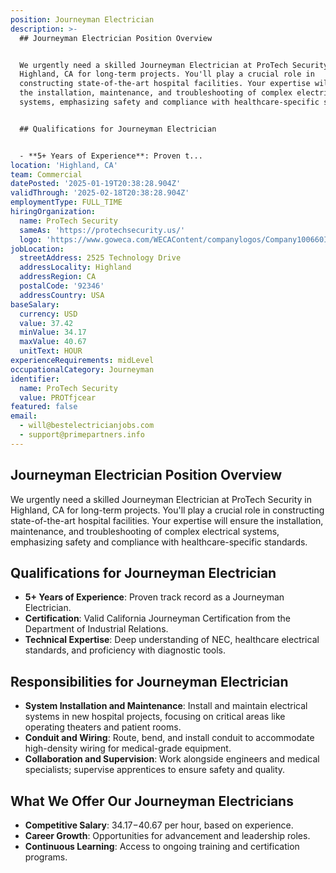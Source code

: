 ```yaml
---
position: Journeyman Electrician
description: >-
  ## Journeyman Electrician Position Overview


  We urgently need a skilled Journeyman Electrician at ProTech Security in
  Highland, CA for long-term projects. You'll play a crucial role in
  constructing state-of-the-art hospital facilities. Your expertise will ensure
  the installation, maintenance, and troubleshooting of complex electrical
  systems, emphasizing safety and compliance with healthcare-specific standards.


  ## Qualifications for Journeyman Electrician


  - **5+ Years of Experience**: Proven t...
location: 'Highland, CA'
team: Commercial
datePosted: '2025-01-19T20:38:28.904Z'
validThrough: '2025-02-18T20:38:28.904Z'
employmentType: FULL_TIME
hiringOrganization:
  name: ProTech Security
  sameAs: 'https://protechsecurity.us/'
  logo: 'https://www.goweca.com/WECAContent/companylogos/Company100660Image.png'
jobLocation:
  streetAddress: 2525 Technology Drive
  addressLocality: Highland
  addressRegion: CA
  postalCode: '92346'
  addressCountry: USA
baseSalary:
  currency: USD
  value: 37.42
  minValue: 34.17
  maxValue: 40.67
  unitText: HOUR
experienceRequirements: midLevel
occupationalCategory: Journeyman
identifier:
  name: ProTech Security
  value: PROTfjcear
featured: false
email:
  - will@bestelectricianjobs.com
  - support@primepartners.info
---
```




## Journeyman Electrician Position Overview

We urgently need a skilled Journeyman Electrician at ProTech Security in Highland, CA for long-term projects. You'll play a crucial role in constructing state-of-the-art hospital facilities. Your expertise will ensure the installation, maintenance, and troubleshooting of complex electrical systems, emphasizing safety and compliance with healthcare-specific standards.

## Qualifications for Journeyman Electrician

- **5+ Years of Experience**: Proven track record as a Journeyman Electrician.
- **Certification**: Valid California Journeyman Certification from the Department of Industrial Relations.
- **Technical Expertise**: Deep understanding of NEC, healthcare electrical standards, and proficiency with diagnostic tools.

## Responsibilities for Journeyman Electrician

- **System Installation and Maintenance**: Install and maintain electrical systems in new hospital projects, focusing on critical areas like operating theaters and patient rooms.
- **Conduit and Wiring**: Route, bend, and install conduit to accommodate high-density wiring for medical-grade equipment.
- **Collaboration and Supervision**: Work alongside engineers and medical specialists; supervise apprentices to ensure safety and quality.

## What We Offer Our Journeyman Electricians

- **Competitive Salary**: $34.17-$40.67 per hour, based on experience.
- **Career Growth**: Opportunities for advancement and leadership roles.
- **Continuous Learning**: Access to ongoing training and certification programs.